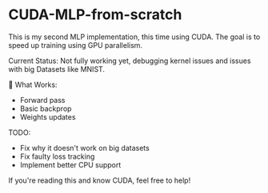 # CUDA-MLP-from-scratch

This is my second MLP implementation, this time using CUDA.
The goal is to speed up training using GPU parallelism.

Current Status: Not fully working yet, debugging kernel issues and issues with big Datasets like MNIST.

🔧 What Works:
- Forward pass 
- Basic backprop
- Weights updates

TODO:
- Fix why it doesn't work on big datasets
- Fix faulty loss tracking
- Implement better CPU support 

If you're reading this and know CUDA, feel free to help!

